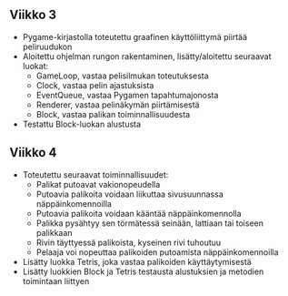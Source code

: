 ## Viikko 3

- Pygame-kirjastolla toteutettu graafinen käyttöliittymä piirtää peliruudukon
- Aloitettu ohjelman rungon rakentaminen, lisätty/aloitettu seuraavat luokat:
    - GameLoop, vastaa pelisilmukan toteutuksesta
    - Clock, vastaa pelin ajastuksista
    - EventQueue, vastaa Pygamen tapahtumajonosta
    - Renderer, vastaa pelinäkymän piirtämisestä
    - Block, vastaa palikan toiminnallisuudesta
- Testattu Block-luokan alustusta

## Viikko 4

- Toteutettu seuraavat toiminnallisuudet:
    - Palikat putoavat vakionopeudella
    - Putoavia palikoita voidaan liikuttaa sivusuunnassa näppäinkomennoilla
    - Putoavia palikoita voidaan kääntää näppäinkomennolla
    - Palikka pysähtyy sen törmätessä seinään, lattiaan tai toiseen palikkaan
    - Rivin täyttyessä palikoista, kyseinen rivi tuhoutuu
    - Pelaaja voi nopeuttaa palikoiden putoamista näppäinkomennoilla
- Lisätty luokka Tetris, joka vastaa palikoiden käyttäytymisestä
- Lisätty luokkien Block ja Tetris testausta alustuksien ja metodien toimintaan liittyen
